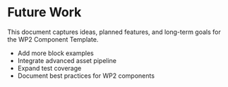 # Future Work

This document captures ideas, planned features, and long-term goals for the WP2 Component Template.

- Add more block examples
- Integrate advanced asset pipeline
- Expand test coverage
- Document best practices for WP2 components
